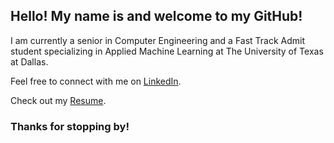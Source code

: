 ## Hello! My name is and welcome to my GitHub!

I am currently a senior in Computer Engineering and a Fast Track Admit student specializing in Applied Machine Learning at The University of Texas at Dallas.

Feel free to connect with me on [LinkedIn](https://www.linkedin.com/in/shrestha-bhabishya/).

Check out my [Resume](https://www.linkedin.com/in/shrestha-bhabishya/details/featured/1635555947524/single-media-viewer/?profileId=ACoAADTuBEMB8XPGOdGrJHJKxsgnheNFTH0mxlA).

### Thanks for stopping by!
